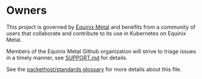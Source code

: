 # Owners

This project is governed by [Equinix Metal](https://metal.equinix.com/) and benefits from a community of users that collaborate and contribute to its use in Kubernetes on Equinix Metal.

Members of the Equinix Metal Github organization will strive to triage issues in a timely manner, see [SUPPORT.md](SUPPORT.md) for details.

See the [packethost/standards glossary](https://github.com/packethost/standards/blob/master/glossary.md#ownersmd) for more details about this file.
